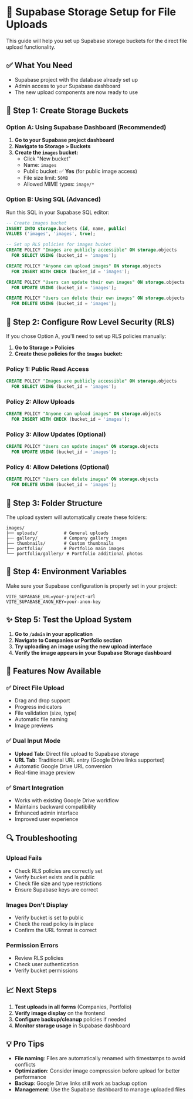 # 🚀 Supabase Storage Setup for File Uploads

This guide will help you set up Supabase storage buckets for the direct file upload functionality.

## ✅ What You Need

- Supabase project with the database already set up
- Admin access to your Supabase dashboard
- The new upload components are now ready to use

## 🔧 Step 1: Create Storage Buckets

### Option A: Using Supabase Dashboard (Recommended)

1. **Go to your Supabase project dashboard**
2. **Navigate to Storage > Buckets**
3. **Create the `images` bucket:**
   - Click "New bucket"
   - Name: `images`
   - Public bucket: ✅ **Yes** (for public image access)
   - File size limit: `50MB`
   - Allowed MIME types: `image/*`

### Option B: Using SQL (Advanced)

Run this SQL in your Supabase SQL editor:

```sql
-- Create images bucket
INSERT INTO storage.buckets (id, name, public)
VALUES ('images', 'images', true);

-- Set up RLS policies for images bucket
CREATE POLICY "Images are publicly accessible" ON storage.objects
  FOR SELECT USING (bucket_id = 'images');

CREATE POLICY "Anyone can upload images" ON storage.objects
  FOR INSERT WITH CHECK (bucket_id = 'images');

CREATE POLICY "Users can update their own images" ON storage.objects
  FOR UPDATE USING (bucket_id = 'images');

CREATE POLICY "Users can delete their own images" ON storage.objects
  FOR DELETE USING (bucket_id = 'images');
```

## 🔐 Step 2: Configure Row Level Security (RLS)

If you chose Option A, you'll need to set up RLS policies manually:

1. **Go to Storage > Policies**
2. **Create these policies for the `images` bucket:**

### Policy 1: Public Read Access
```sql
CREATE POLICY "Images are publicly accessible" ON storage.objects
  FOR SELECT USING (bucket_id = 'images');
```

### Policy 2: Allow Uploads
```sql
CREATE POLICY "Anyone can upload images" ON storage.objects
  FOR INSERT WITH CHECK (bucket_id = 'images');
```

### Policy 3: Allow Updates (Optional)
```sql
CREATE POLICY "Users can update images" ON storage.objects
  FOR UPDATE USING (bucket_id = 'images');
```

### Policy 4: Allow Deletions (Optional)
```sql
CREATE POLICY "Users can delete images" ON storage.objects
  FOR DELETE USING (bucket_id = 'images');
```

## 📁 Step 3: Folder Structure

The upload system will automatically create these folders:

```
images/
├── uploads/          # General uploads
├── gallery/          # Company gallery images
├── thumbnails/       # Custom thumbnails
├── portfolio/        # Portfolio main images
└── portfolio/gallery/ # Portfolio additional photos
```

## 🔧 Step 4: Environment Variables

Make sure your Supabase configuration is properly set in your project:

```env
VITE_SUPABASE_URL=your-project-url
VITE_SUPABASE_ANON_KEY=your-anon-key
```

## ✨ Step 5: Test the Upload System

1. **Go to `/admin` in your application**
2. **Navigate to Companies or Portfolio section**
3. **Try uploading an image using the new upload interface**
4. **Verify the image appears in your Supabase Storage dashboard**

## 🚀 Features Now Available

### ✅ Direct File Upload
- Drag and drop support
- Progress indicators
- File validation (size, type)
- Automatic file naming
- Image previews

### ✅ Dual Input Mode
- **Upload Tab**: Direct file upload to Supabase storage
- **URL Tab**: Traditional URL entry (Google Drive links supported)
- Automatic Google Drive URL conversion
- Real-time image preview

### ✅ Smart Integration
- Works with existing Google Drive workflow
- Maintains backward compatibility
- Enhanced admin interface
- Improved user experience

## 🔍 Troubleshooting

### Upload Fails
- Check RLS policies are correctly set
- Verify bucket exists and is public
- Check file size and type restrictions
- Ensure Supabase keys are correct

### Images Don't Display
- Verify bucket is set to public
- Check the read policy is in place
- Confirm the URL format is correct

### Permission Errors
- Review RLS policies
- Check user authentication
- Verify bucket permissions

## 📈 Next Steps

1. **Test uploads in all forms** (Companies, Portfolio)
2. **Verify image display** on the frontend
3. **Configure backup/cleanup** policies if needed
4. **Monitor storage usage** in Supabase dashboard

## 💡 Pro Tips

- **File naming**: Files are automatically renamed with timestamps to avoid conflicts
- **Optimization**: Consider image compression before upload for better performance
- **Backup**: Google Drive links still work as backup option
- **Management**: Use the Supabase dashboard to manage uploaded files 